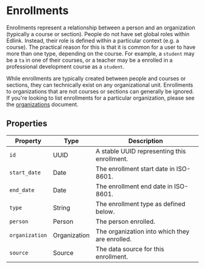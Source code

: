 # Enrollments

Enrollments represent a relationship between a person and an organization (typically a course or section). People do not have set global roles within Edlink.
Instead, their role is defined within a particular context (e.g. a course). The practical reason for this is that it is common for a user to have more than one
type, depending on the course. For example, a `student` may be a `ta` in one of their courses, or a teacher may be a enrolled in a professional development course
as a `student`.

While enrollments are typically created between people and courses or sections, they can technically exist on any organizational unit. Enrollments to organizations that are not courses or sections can generally be ignored. If you're looking to list enrollments for a particular organization, please see the [organizations](../../graph/organizations) document.

## Properties

| Property | Type | Description |
|---|---|---|
| `id` | UUID | A stable UUID representing this enrollment. |
| `start_date` | Date | The enrollment start date in ISO-8601. |
| `end_date` | Date | The enrollment end date in ISO-8601. |
| `type` | String | The enrollment type as defined below. |
| `person` | Person | The person enrolled. |
| `organization` | Organization | The organization into which they are enrolled. |
| `source` | Source | The data source for this enrollment. |